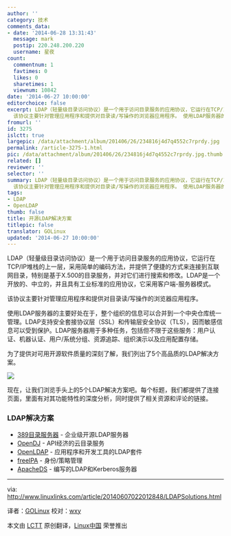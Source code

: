 ```yaml
---
author: ''
category: 技术
comments_data:
- date: '2014-06-28 13:31:43'
  message: mark
  postip: 220.248.200.220
  username: 星夜
count:
  commentnum: 1
  favtimes: 0
  likes: 0
  sharetimes: 1
  viewnum: 10842
date: '2014-06-27 10:00:00'
editorchoice: false
excerpt: LDAP（轻量级目录访问协议）是一个用于访问目录服务的应用协议，它运行在TCP/IP堆栈的上一层，采用简单的编码方法，并提供了便捷的方式来连接到互联网目录，特别是基于X.500的目录服务，并对它们进行搜索和修改。LDAP是一个开放的、中立的，并且具有工业标准的应用协议，它采用客户端-服务器模式。
  该协议主要针对管理应用程序和提供对目录读/写操作的浏览器应用程序。 使用LDAP服务器的主要好处在于，整个组织的信息可以合并到一个中央仓库统一管理。LDAP支持安全套接协议层（SSL）和传输层安全协议（TLS），因而敏感信息可以受到保护。L
fromurl: ''
id: 3275
islctt: true
largepic: /data/attachment/album/201406/26/234816j4d7q4552c7rprdy.jpg
permalink: /article-3275-1.html
pic: /data/attachment/album/201406/26/234816j4d7q4552c7rprdy.jpg.thumb.jpg
related: []
reviewer: ''
selector: ''
summary: LDAP（轻量级目录访问协议）是一个用于访问目录服务的应用协议，它运行在TCP/IP堆栈的上一层，采用简单的编码方法，并提供了便捷的方式来连接到互联网目录，特别是基于X.500的目录服务，并对它们进行搜索和修改。LDAP是一个开放的、中立的，并且具有工业标准的应用协议，它采用客户端-服务器模式。
  该协议主要针对管理应用程序和提供对目录读/写操作的浏览器应用程序。 使用LDAP服务器的主要好处在于，整个组织的信息可以合并到一个中央仓库统一管理。LDAP支持安全套接协议层（SSL）和传输层安全协议（TLS），因而敏感信息可以受到保护。L
tags:
- LDAP
- OpenLDAP
thumb: false
title: 开源LDAP解决方案
titlepic: false
translator: GOLinux
updated: '2014-06-27 10:00:00'
---
```


LDAP（轻量级目录访问协议）是一个用于访问目录服务的应用协议，它运行在TCP/IP堆栈的上一层，采用简单的编码方法，并提供了便捷的方式来连接到互联网目录，特别是基于X.500的目录服务，并对它们进行搜索和修改。LDAP是一个开放的、中立的，并且具有工业标准的应用协议，它采用客户端-服务器模式。


该协议主要针对管理应用程序和提供对目录读/写操作的浏览器应用程序。


使用LDAP服务器的主要好处在于，整个组织的信息可以合并到一个中央仓库统一管理。LDAP支持安全套接协议层（SSL）和传输层安全协议（TLS），因而敏感信息可以受到保护。LDAP服务器用于多种任务，包括但不限于这些服务：用户认证、机器认证、用户/系统分组、资源追踪、组织演示以及应用配置存储。


为了提供对可用开源软件质量的深刻了解，我们列出了5个高品质的LDAP解决方案。


![](/data/attachment/album/201406/26/234816j4d7q4552c7rprdy.jpg)


现在，让我们浏览手头上的5个LDAP解决方案吧。每个标题，我们都提供了连接页面，里面有对其功能特性的深度分析，同时提供了相关资源和评论的链接。


### LDAP解决方案


* [389目录服务器](http://port389.org/) - 企业级开源LDAP服务器
* [OpenDJ](http://opendj.forgerock.org/) - API经济的云目录服务
* [OpenLDAP](http://www.openldap.org/) - 应用程序和开发工具的LDAP套件
* [freeIPA](http://www.freeipa.org/) - 身份/策略管理
* [ApacheDS](http://directory.apache.org/apacheds/) - 编写的LDAP和Kerberos服务器




---


via: <http://www.linuxlinks.com/article/20140607022012848/LDAPSolutions.html>


译者：[GOLinux](https://github.com/GOLinux) 校对：[wxy](https://github.com/wxy)


本文由 [LCTT](https://github.com/LCTT/TranslateProject) 原创翻译，[Linux中国](http://linux.cn/) 荣誉推出